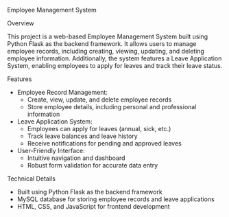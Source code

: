 Employee Management System

Overview

This project is a web-based Employee Management System built using Python Flask as the backend framework. It allows users to manage employee records, including creating, viewing, updating, and deleting employee information. Additionally, the system features a Leave Application System, enabling employees to apply for leaves and track their leave status.

Features

- Employee Record Management:
    - Create, view, update, and delete employee records
    - Store employee details, including personal and professional information
- Leave Application System:
    - Employees can apply for leaves (annual, sick, etc.)
    - Track leave balances and leave history
    - Receive notifications for pending and approved leaves
- User-Friendly Interface:
    - Intuitive navigation and dashboard
    - Robust form validation for accurate data entry

Technical Details

- Built using Python Flask as the backend framework
- MySQL database for storing employee records and leave applications
- HTML, CSS, and JavaScript for frontend development
